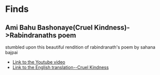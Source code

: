 # Finds
## Ami Bahu Bashonaye(Cruel Kindness)->Rabindranaths poem 
stumbled upon this beautiful rendition of rabindranath's poem by sahana bajpai
* [Link to the Youtube video](https://www.youtube.com/watch?v=sG_QrfxoQrY)
* [Link to the English translation--Cruel Kindness](https://allpoetry.com/Cruel-Kindness---------English-translation)

